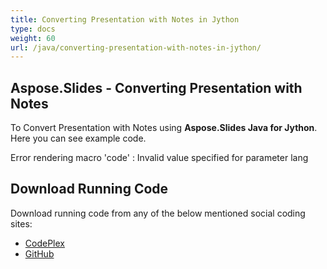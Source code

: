 ```yaml
---
title: Converting Presentation with Notes in Jython
type: docs
weight: 60
url: /java/converting-presentation-with-notes-in-jython/
---
```


## **Aspose.Slides - Converting Presentation with Notes**
To Convert Presentation with Notes using **Aspose.Slides Java for Jython**. Here you can see example code.

Error rendering macro 'code' : Invalid value specified for parameter lang
## **Download Running Code**
Download running code from any of the below mentioned social coding sites:

- [CodePlex](https://asposeslidesjavajython.codeplex.com/releases/view/620122)
- [GitHub](https://github.com/aspose-slides/Aspose.Slides-for-Java/releases/tag/Aspose.Slides_Java_for_Jython-v1.0)
